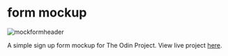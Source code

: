 # form mockup

![mockformheader](https://user-images.githubusercontent.com/93719767/209868027-364e725e-46cc-4d3e-b7b0-139b0758a9a2.png)

A simple sign up form mockup for The Odin Project. View live project [here](https://oriodev.github.io/mockupform/).
